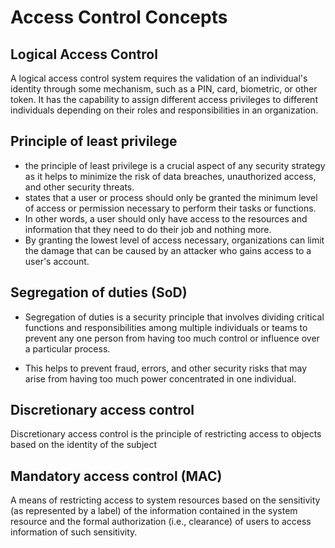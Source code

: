 # Access Control Concepts

## Logical Access Control 

A logical access control system requires the validation of an individual's identity through some mechanism, such as a PIN, card, biometric, or other token. It has the capability to assign different access privileges to different individuals depending on their roles and responsibilities in an organization.

## Principle of least privilege

-  the principle of least privilege is a crucial aspect of any security strategy as it helps to minimize the risk of data breaches, unauthorized access, and other security threats.
-  states that a user or process should only be granted the minimum level of access or permission necessary to perform their tasks or functions. 
- In other words, a user should only have access to the resources and information that they need to do their job and nothing more.
-  By granting the lowest level of access necessary, organizations can limit the damage that can be caused by an attacker who gains access to a user's account.

## Segregation of duties (SoD)

- Segregation of duties is a security principle that involves dividing critical functions and responsibilities among multiple individuals or teams to prevent any one person from having too much control or influence over a particular process.

-  This helps to prevent fraud, errors, and other security risks that may arise from having too much power concentrated in one individual.

## Discretionary access control

Discretionary access control is the principle of restricting access to objects based on the identity of the subject 

## Mandatory access control (MAC)

A means of restricting access to system resources based on the sensitivity (as represented by a label) of the information contained in the system resource and the formal authorization (i.e., clearance) of users to access information of such sensitivity.